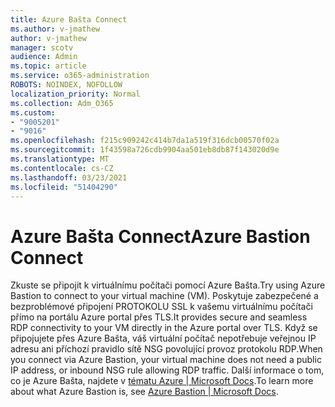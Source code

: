 ```yaml
---
title: Azure Bašta Connect
ms.author: v-jmathew
author: v-jmathew
manager: scotv
audience: Admin
ms.topic: article
ms.service: o365-administration
ROBOTS: NOINDEX, NOFOLLOW
localization_priority: Normal
ms.collection: Adm_O365
ms.custom:
- "9005201"
- "9016"
ms.openlocfilehash: f215c909242c414b7da1a519f316dcb00570f02a
ms.sourcegitcommit: 1f43598a726cdb9904aa501eb8db87f143020d9e
ms.translationtype: MT
ms.contentlocale: cs-CZ
ms.lasthandoff: 03/23/2021
ms.locfileid: "51404290"
---
```

# <a name="azure-bastion-connect"></a><span data-ttu-id="d1840-102">Azure Bašta Connect</span><span class="sxs-lookup"><span data-stu-id="d1840-102">Azure Bastion Connect</span></span>

<span data-ttu-id="d1840-103">Zkuste se připojit k virtuálnímu počítači pomocí Azure Bašta.</span><span class="sxs-lookup"><span data-stu-id="d1840-103">Try using Azure Bastion to connect to your virtual machine (VM).</span></span> <span data-ttu-id="d1840-104">Poskytuje zabezpečené a bezproblémové připojení PROTOKOLU SSL k vašemu virtuálnímu počítači přímo na portálu Azure portal přes TLS.</span><span class="sxs-lookup"><span data-stu-id="d1840-104">It provides secure and seamless RDP connectivity to your VM directly in the Azure portal over TLS.</span></span> <span data-ttu-id="d1840-105">Když se připojujete přes Azure Bašta, váš virtuální počítač nepotřebuje veřejnou IP adresu ani příchozí pravidlo sítě NSG povolující provoz protokolu RDP.</span><span class="sxs-lookup"><span data-stu-id="d1840-105">When you connect via Azure Bastion, your virtual machine does not need a public IP address, or inbound NSG rule allowing RDP traffic.</span></span> <span data-ttu-id="d1840-106">Další informace o tom, co je Azure Bašta, najdete v [tématu Azure | Microsoft Docs](https://docs.microsoft.com/azure/bastion/bastion-overview).</span><span class="sxs-lookup"><span data-stu-id="d1840-106">To learn more about what Azure Bastion is, see [Azure Bastion | Microsoft Docs](https://docs.microsoft.com/azure/bastion/bastion-overview).</span></span>
